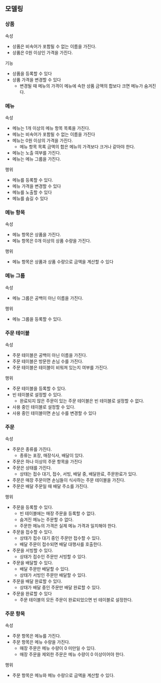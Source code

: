 ## 모델링

### 상품

속성

- 상품은 비속어가 포함될 수 없는 이름을 가진다.
- 상품은 0원 이상인 가격을 가진다.

기능

- 상품을 등록할 수 있다
- 상품 가격을 변경할 수 있다
  - 변경될 때 메뉴의 가격이 메뉴에 속한 상품 금액의 합보다 크면 메뉴가 숨겨진다.
  

### 메뉴

속성

- 메뉴는 1개 이상의 메뉴 항목 목록을 가진다.
- 메뉴는 비속어가 포함될 수 없는 이름을 가진다
- 메뉴는 0원 이상의 가격을 가진다.
  - 메뉴 항목 목록 금액의 합은 메뉴의 가격보다 크거나 같아야 한다.
- 메뉴는 노출 여부를 가진다.
- 메뉴는 메뉴 그룹을 가진다.

행위

- 메뉴를 등록할 수 있다.
- 메뉴 가격을 변경할 수 있다
- 메뉴를 노출할 수 있다
- 메뉴를 숨길 수 있다

### 메뉴 항목

속성
- 메뉴 항목은 상품을 가진다.
- 메뉴 항목은 0개 이상의 상품 수량을 가진다.

행위

- 메뉴 항목은 상품과 상품 수량으로 금액을 계산할 수 있다

### 메뉴 그룹

속성

- 메뉴 그룹은 공백이 아닌 이름을 가진다.

행위

- 메뉴 그룹을 등록할 수 있다.

### 주문 테이블

속성

- 주문 테이블은 공백이 아닌 이름을 가진다.
- 주문 테이블은 방문한 손님 수를 가진다.
- 주문 테이블은 테이블이 비워져 있는지 여부를 가진다.

행위

- 주문 테이블을 등록할 수 있다.
- 빈 테이블로 설정할 수 있다.
  - 완료되지 않은 주문이 있는 주문 테이블은 빈 테이블로 설정할 수 없다.
- 사용 중인 테이블로 설정할 수 있다.
- 사용 중인 테이블이면 손님 수를 변경할 수 있다

### 주문

속성

- 주문은 종류를 가진다.
  - 종류는 포장, 매장식사, 배달이 있다.
- 주문은 하나 이상의 주문 항목을 가진다
- 주문은 상태를 가진다.
  - 상태는 접수 대기, 접수, 서빙, 배달 중, 배달완료, 주문완료가 있다.
- 주문은 매장 주문이면 손님들이 식사하는 주문 테이블을 가진다.
- 주문은 배달 주문일 때 배달 주소를 가진다.

행위

- 주문을 등록할 수 있다.
  - 빈 테이블에는 매장 주문을 등록할 수 없다.
  - 숨겨진 메뉴는 주문할 수 없다.
  - 주문한 메뉴의 가격은 실제 메뉴 가격과 일치해야 한다.
- 주문을 접수할 수 있다.
  - 상태가 접수 대기 중인 주문만 접수할 수 있다.
  - 배달 주문이 접수되면 배달 대행사를 호출한다.
- 주문을 서빙할 수 있다.
  - 상태가 접수인 주문만 서빙할 수 있다.
- 주문을 배달할 수 있다.
  - 배달 주문만 배달할 수 있다.
  - 상태가 서빙인 주문만 배달할 수 있다.
- 주문을 배달 완료할 수 있다.
  - 상태가 배달 중인 주문만 배달 완료할 수 있다.
- 주문을 완료할 수 있다
  - 주문 테이블의 모든 주문이 완료되었으면 빈 테이블로 설정한다.

### 주문 항목

속성

- 주문 항목은 메뉴를 가진다.
- 주문 항목은 메뉴 수량을 가진다.
  - 매장 주문은 메뉴 수량이 0 미만일 수 있다.
  - 매장 주문을 제외한 주문은 메뉴 수량이 0 이상이어야 한다.

행위

- 주문 항목은 메뉴와 메뉴 수량으로 금액을 계산할 수 있다.
